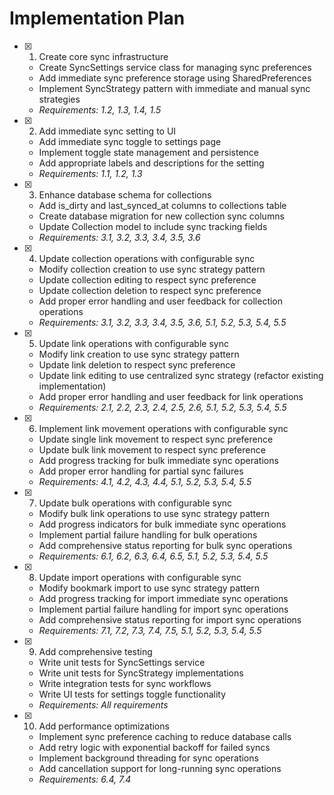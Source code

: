 # Implementation Plan

- [x] 1. Create core sync infrastructure

  - Create SyncSettings service class for managing sync preferences
  - Add immediate sync preference storage using SharedPreferences
  - Implement SyncStrategy pattern with immediate and manual sync strategies
  - _Requirements: 1.2, 1.3, 1.4, 1.5_

- [x] 2. Add immediate sync setting to UI

  - Add immediate sync toggle to settings page
  - Implement toggle state management and persistence
  - Add appropriate labels and descriptions for the setting
  - _Requirements: 1.1, 1.2, 1.3_

- [x] 3. Enhance database schema for collections

  - Add is_dirty and last_synced_at columns to collections table
  - Create database migration for new collection sync columns
  - Update Collection model to include sync tracking fields
  - _Requirements: 3.1, 3.2, 3.3, 3.4, 3.5, 3.6_

- [x] 4. Update collection operations with configurable sync

  - Modify collection creation to use sync strategy pattern
  - Update collection editing to respect sync preference
  - Update collection deletion to respect sync preference
  - Add proper error handling and user feedback for collection operations
  - _Requirements: 3.1, 3.2, 3.3, 3.4, 3.5, 3.6, 5.1, 5.2, 5.3, 5.4, 5.5_

- [x] 5. Update link operations with configurable sync

  - Modify link creation to use sync strategy pattern
  - Update link deletion to respect sync preference
  - Update link editing to use centralized sync strategy (refactor existing implementation)
  - Add proper error handling and user feedback for link operations
  - _Requirements: 2.1, 2.2, 2.3, 2.4, 2.5, 2.6, 5.1, 5.2, 5.3, 5.4, 5.5_

- [x] 6. Implement link movement operations with configurable sync

  - Update single link movement to respect sync preference
  - Update bulk link movement to respect sync preference
  - Add progress tracking for bulk immediate sync operations
  - Add proper error handling for partial sync failures
  - _Requirements: 4.1, 4.2, 4.3, 4.4, 5.1, 5.2, 5.3, 5.4, 5.5_

- [x] 7. Update bulk operations with configurable sync

  - Modify bulk link operations to use sync strategy pattern
  - Add progress indicators for bulk immediate sync operations
  - Implement partial failure handling for bulk operations
  - Add comprehensive status reporting for bulk sync operations
  - _Requirements: 6.1, 6.2, 6.3, 6.4, 6.5, 5.1, 5.2, 5.3, 5.4, 5.5_

- [x] 8. Update import operations with configurable sync

  - Modify bookmark import to use sync strategy pattern
  - Add progress tracking for import immediate sync operations
  - Implement partial failure handling for import sync operations
  - Add comprehensive status reporting for import sync operations
  - _Requirements: 7.1, 7.2, 7.3, 7.4, 7.5, 5.1, 5.2, 5.3, 5.4, 5.5_

- [x] 9. Add comprehensive testing

  - Write unit tests for SyncSettings service
  - Write unit tests for SyncStrategy implementations
  - Write integration tests for sync workflows
  - Write UI tests for settings toggle functionality
  - _Requirements: All requirements_

- [x] 10. Add performance optimizations
  - Implement sync preference caching to reduce database calls
  - Add retry logic with exponential backoff for failed syncs
  - Implement background threading for sync operations
  - Add cancellation support for long-running sync operations
  - _Requirements: 6.4, 7.4_
